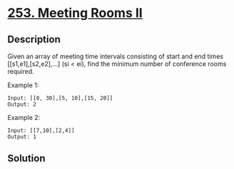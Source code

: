 # [253. Meeting Rooms II](https://leetcode.com/problems/meeting-rooms-ii)

## Description

Given an array of meeting time intervals consisting of start and end times [[s1,e1],[s2,e2],...] (si < ei), find the minimum number of conference rooms required.

Example 1:

```
Input: [[0, 30],[5, 10],[15, 20]]
Output: 2
```

Example 2:

```
Input: [[7,10],[2,4]]
Output: 1
```

## Solution

